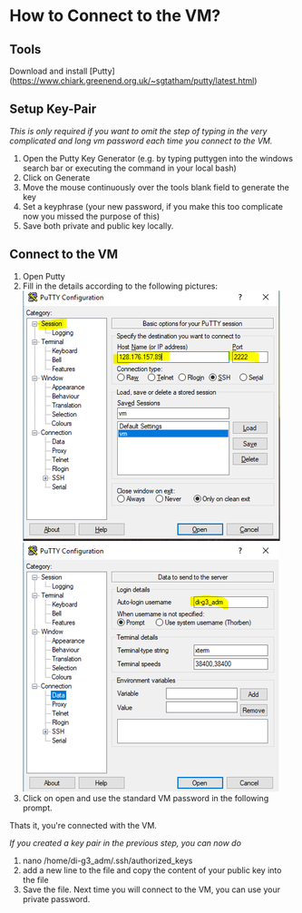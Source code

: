 # How to Connect to the VM?

## Tools 
Download and install [Putty] (https://www.chiark.greenend.org.uk/~sgtatham/putty/latest.html)

## Setup Key-Pair
*This is only required if you want to omit the step of typing in the very complicated and long vm password each time you connect to the VM.*
1. Open the Putty Key Generator (e.g. by typing puttygen into the windows search bar or executing the command in your local bash)
2. Click on Generate
3. Move the mouse continuously over the tools blank field to generate the key
4. Set a keyphrase (your new password, if you make this too complicate now you missed the purpose of this)
5. Save both private and public key locally.

## Connect to the VM
1. Open Putty
2. Fill in the details according to the following pictures:
![PuTTY 1](/Images/HowTos/Putty1.PNG)
![PuTTY 2](/Images/HowTos/Putty2.PNG)
3. Click on open and use the standard VM password in the following prompt.

Thats it, you're connected with the VM.

*If you created a key pair in the previous step, you can now do*
1. nano /home/di-g3_adm/.ssh/authorized_keys
2. add a new line to the file and copy the content of your public key into the file
3. Save the file. Next time you will connect to the VM, you can use your private password.




